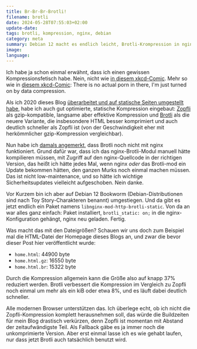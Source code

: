 ```yaml
---
title: Br-Br-Br-Brotli!
filename: brotli
date: 2024-05-28T07:55:03+02:00
update-date:
tags: brotli, kompression, nginx, debian
category: meta
summary: Debian 12 macht es endlich leicht, Brotli-Krompression in nginx zu aktivieren. Also unterstützt dieses Blog jetzt auch Brotli.
image:
language:
---
```


Ich habe ja schon einmal erwähnt, dass ich einen gewissen Kompressionsfetisch habe. Nein, nicht wie [in diesem xkcd-Comic](https://xkcd.com/598/). Mehr so wie in [diesem xkcd-Comic](https://xkcd.com/981/): There is no actual porn in there, I'm just turned on by data compression.

Als ich 2020 dieses Blog [überarbeitet und auf statische Seiten umgestellt habe](/blogposts/neustart), habe ich auch gut optimierte, statische Kompression eingebaut: [Zopfli](https://de.wikipedia.org/wiki/Zopfli) als gzip-kompatible, langsame aber effektive Kompression und [Brotli](https://de.wikipedia.org/wiki/Brotli) als die neuere Variante, die insbesondere HTML besser komprimiert und auch deutlich schneller als Zopfli ist (von der Geschwindigkeit eher mit herkömmlicher gzip-Kompression vergleichbar).

Nun habe ich [damals angemerkt](/blogposts/blog-optimization), dass Brotli noch nicht mit nginx funktioniert. Grund dafür war, dass ich das nginx-Brotli-Modul manuell hätte kompilieren müssen, mit Zugriff auf den nginx-Quellcode in der richtigen Version, das heißt ich hätte jedes Mal, wenn nginx _oder_ das Brotli-mod ein Update bekommen hätten, den ganzen Murks noch einmal machen müssen. Das ist nicht low-maintenance, und so hätte ich wichtige Sicherheitsupdates vielleicht aufgeschoben. Nein danke.

Vor Kurzem bin ich aber auf Debian 12 Bookworm (Debian-Distributionen sind nach Toy Story-Charakteren benannt) umgestiegen. Und da gibt es jetzt endlich ein Paket namens `libnginx-mod-http-brotli-static`. Von da an war alles ganz einfach: Paket installiert, `brotli_static: on;` in die nginx-Konfiguration gehängt, nginx neu geladen. Fertig.

Was macht das mit den Dateigrößen? Schauen wir uns doch zum Beispiel mal die HTML-Datei der Homepage dieses Blogs an, und zwar die bevor dieser Post hier veröffentlicht wurde:

- `home.html`: 44900 byte
- `home.html.gz`: 16550 byte
- `home.html.br`: 15322 byte

Durch die Kompression allgemein kann die Größe also auf knapp 37% reduziert werden. Brotli verbessert die Kompression im Vergleich zu Zopfli noch einmal um mehr als ein kiB oder etwa 8%, und es läuft dabei deutlich schneller.

Alle modernen Browser unterstützen das. Ich überlege echt, ob ich nicht die Zopfli-Kompression komplett herausnehmen soll, das würde die Buildzeiten für mein Blog drastisch verkürzen, denn Zopfli ist momentan mit Abstand der zeitaufwändigste Teil. Als Fallback gäbe es ja immer noch die unkomprimierte Version. Aber erst einmal lasse ich es wie gehabt laufen, nur dass jetzt Brotli auch tatsächlich benutzt wird.
